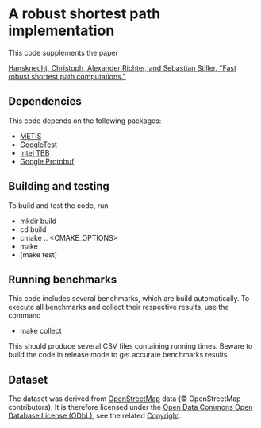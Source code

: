 # A robust shortest path implementation

This code supplements the paper

[Hansknecht, Christoph, Alexander Richter, and Sebastian Stiller. "Fast robust shortest path computations."](https://drops.dagstuhl.de/opus/volltexte/2018/9710/)

## Dependencies

This code depends on the following packages:

- [METIS](http://glaros.dtc.umn.edu/gkhome/views/metis)
- [GoogleTest](https://github.com/google/googletest)
- [Intel TBB](https://www.threadingbuildingblocks.org/)
- [Google Protobuf](https://developers.google.com/protocol-buffers)

## Building and testing

To build and test the code, run

- mkdir build
- cd build
- cmake .. <CMAKE_OPTIONS>
- make
- [make test]

## Running benchmarks

This code includes several benchmarks, which are build
automatically. To execute all benchmarks and collect their respective
results, use the command

- make collect

This should produce several CSV files containing running times. Beware
to build the code in release mode to get accurate benchmarks results.

## Dataset

The dataset was derived from [OpenStreetMap](https://www.openstreetmap.org) data (© OpenStreetMap contributors).
It is therefore licensed under the [Open Data Commons Open Database License (ODbL)](https://opendatacommons.org/licenses/odbl/), 
see the related [Copyright](https://www.openstreetmap.org/copyright).
